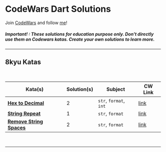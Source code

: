 # CodeWars Dart Solutions

Join [CodeWars](https://www.codewars.com/r/_PwOTQ) and follow [me](https://www.codewars.com/users/muzayyinarf)!

##### Important! : These solutions for education purpose only. Don't directly use them on Codewars katas. Create your own solutions to learn more.

---

## 8kyu Katas

<br>

| Kata(s) | Solution(s) | Subject | CW Link |
|--|--|--|--|
| [**Hex to Decimal**](lib/8_kyu/hex_to_decimal.md)  | 2 | `str`, `format`, `int` | [link](https://www.codewars.com/kata/57a4d500e298a7952100035d/train/dart) |
| [**String Repeat**](lib/8_kyu/string_repeat.md)  | 1 | `str`, `format` | [link](https://www.codewars.com/kata/57a0e5c372292dd76d000d7e/train/dart) |
| [**Remove String Spaces**](lib/8_kyu/remove_string_spaces.md)  | 2 | `str`, `format` | [link](https://www.codewars.com/kata/57eae20f5500ad98e50002c5/train/dart) |

<br>

---

